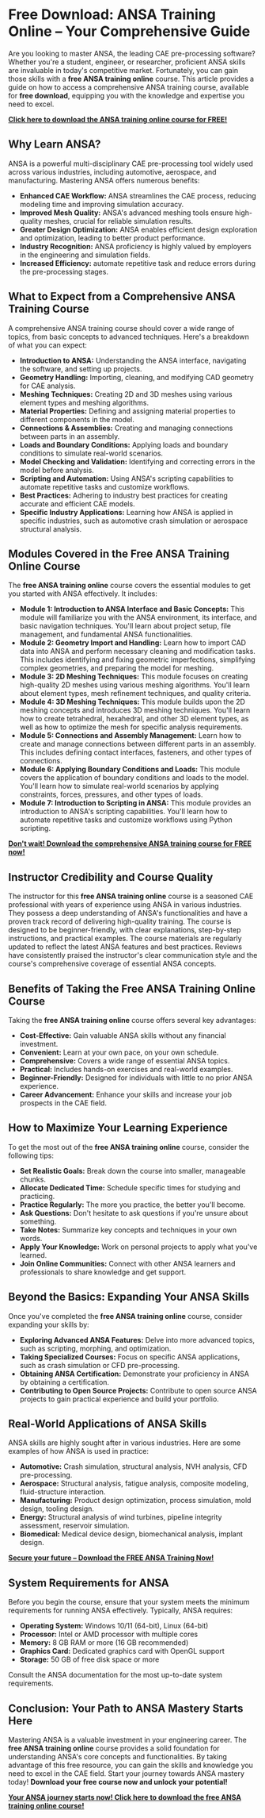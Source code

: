 # Free Download: ANSA Training Online – Your Comprehensive Guide

Are you looking to master ANSA, the leading CAE pre-processing software? Whether you're a student, engineer, or researcher, proficient ANSA skills are invaluable in today's competitive market. Fortunately, you can gain those skills with a **free ANSA training online** course. This article provides a guide on how to access a comprehensive ANSA training course, available for **free download**, equipping you with the knowledge and expertise you need to excel.

[**Click here to download the ANSA training online course for FREE!**](https://udemywork.com/ansa-training-online)

## Why Learn ANSA?

ANSA is a powerful multi-disciplinary CAE pre-processing tool widely used across various industries, including automotive, aerospace, and manufacturing. Mastering ANSA offers numerous benefits:

*   **Enhanced CAE Workflow:** ANSA streamlines the CAE process, reducing modeling time and improving simulation accuracy.
*   **Improved Mesh Quality:** ANSA's advanced meshing tools ensure high-quality meshes, crucial for reliable simulation results.
*   **Greater Design Optimization:** ANSA enables efficient design exploration and optimization, leading to better product performance.
*   **Industry Recognition:** ANSA proficiency is highly valued by employers in the engineering and simulation fields.
*   **Increased Efficiency:** automate repetitive task and reduce errors during the pre-processing stages.

## What to Expect from a Comprehensive ANSA Training Course

A comprehensive ANSA training course should cover a wide range of topics, from basic concepts to advanced techniques. Here's a breakdown of what you can expect:

*   **Introduction to ANSA:** Understanding the ANSA interface, navigating the software, and setting up projects.
*   **Geometry Handling:** Importing, cleaning, and modifying CAD geometry for CAE analysis.
*   **Meshing Techniques:** Creating 2D and 3D meshes using various element types and meshing algorithms.
*   **Material Properties:** Defining and assigning material properties to different components in the model.
*   **Connections & Assemblies:** Creating and managing connections between parts in an assembly.
*   **Loads and Boundary Conditions:** Applying loads and boundary conditions to simulate real-world scenarios.
*   **Model Checking and Validation:** Identifying and correcting errors in the model before analysis.
*   **Scripting and Automation:** Using ANSA's scripting capabilities to automate repetitive tasks and customize workflows.
*   **Best Practices:** Adhering to industry best practices for creating accurate and efficient CAE models.
*   **Specific Industry Applications:** Learning how ANSA is applied in specific industries, such as automotive crash simulation or aerospace structural analysis.

## Modules Covered in the Free ANSA Training Online Course

The **free ANSA training online** course covers the essential modules to get you started with ANSA effectively. It includes:

*   **Module 1: Introduction to ANSA Interface and Basic Concepts:** This module will familiarize you with the ANSA environment, its interface, and basic navigation techniques. You'll learn about project setup, file management, and fundamental ANSA functionalities.
*   **Module 2: Geometry Import and Handling:** Learn how to import CAD data into ANSA and perform necessary cleaning and modification tasks. This includes identifying and fixing geometric imperfections, simplifying complex geometries, and preparing the model for meshing.
*   **Module 3: 2D Meshing Techniques:** This module focuses on creating high-quality 2D meshes using various meshing algorithms. You'll learn about element types, mesh refinement techniques, and quality criteria.
*   **Module 4: 3D Meshing Techniques:** This module builds upon the 2D meshing concepts and introduces 3D meshing techniques. You'll learn how to create tetrahedral, hexahedral, and other 3D element types, as well as how to optimize the mesh for specific analysis requirements.
*   **Module 5: Connections and Assembly Management:** Learn how to create and manage connections between different parts in an assembly. This includes defining contact interfaces, fasteners, and other types of connections.
*   **Module 6: Applying Boundary Conditions and Loads:** This module covers the application of boundary conditions and loads to the model. You'll learn how to simulate real-world scenarios by applying constraints, forces, pressures, and other types of loads.
*   **Module 7: Introduction to Scripting in ANSA:** This module provides an introduction to ANSA's scripting capabilities. You'll learn how to automate repetitive tasks and customize workflows using Python scripting.

[**Don't wait! Download the comprehensive ANSA training course for FREE now!**](https://udemywork.com/ansa-training-online)

## Instructor Credibility and Course Quality

The instructor for this **free ANSA training online** course is a seasoned CAE professional with years of experience using ANSA in various industries. They possess a deep understanding of ANSA's functionalities and have a proven track record of delivering high-quality training. The course is designed to be beginner-friendly, with clear explanations, step-by-step instructions, and practical examples. The course materials are regularly updated to reflect the latest ANSA features and best practices. Reviews have consistently praised the instructor's clear communication style and the course's comprehensive coverage of essential ANSA concepts.

## Benefits of Taking the Free ANSA Training Online Course

Taking the **free ANSA training online** course offers several key advantages:

*   **Cost-Effective:** Gain valuable ANSA skills without any financial investment.
*   **Convenient:** Learn at your own pace, on your own schedule.
*   **Comprehensive:** Covers a wide range of essential ANSA topics.
*   **Practical:** Includes hands-on exercises and real-world examples.
*   **Beginner-Friendly:** Designed for individuals with little to no prior ANSA experience.
*   **Career Advancement:** Enhance your skills and increase your job prospects in the CAE field.

## How to Maximize Your Learning Experience

To get the most out of the **free ANSA training online** course, consider the following tips:

*   **Set Realistic Goals:** Break down the course into smaller, manageable chunks.
*   **Allocate Dedicated Time:** Schedule specific times for studying and practicing.
*   **Practice Regularly:** The more you practice, the better you'll become.
*   **Ask Questions:** Don't hesitate to ask questions if you're unsure about something.
*   **Take Notes:** Summarize key concepts and techniques in your own words.
*   **Apply Your Knowledge:** Work on personal projects to apply what you've learned.
*   **Join Online Communities:** Connect with other ANSA learners and professionals to share knowledge and get support.

## Beyond the Basics: Expanding Your ANSA Skills

Once you've completed the **free ANSA training online** course, consider expanding your skills by:

*   **Exploring Advanced ANSA Features:** Delve into more advanced topics, such as scripting, morphing, and optimization.
*   **Taking Specialized Courses:** Focus on specific ANSA applications, such as crash simulation or CFD pre-processing.
*   **Obtaining ANSA Certification:** Demonstrate your proficiency in ANSA by obtaining a certification.
*   **Contributing to Open Source Projects:** Contribute to open source ANSA projects to gain practical experience and build your portfolio.

## Real-World Applications of ANSA Skills

ANSA skills are highly sought after in various industries. Here are some examples of how ANSA is used in practice:

*   **Automotive:** Crash simulation, structural analysis, NVH analysis, CFD pre-processing.
*   **Aerospace:** Structural analysis, fatigue analysis, composite modeling, fluid-structure interaction.
*   **Manufacturing:** Product design optimization, process simulation, mold design, tooling design.
*   **Energy:** Structural analysis of wind turbines, pipeline integrity assessment, reservoir simulation.
*   **Biomedical:** Medical device design, biomechanical analysis, implant design.

[**Secure your future – Download the FREE ANSA Training Now!**](https://udemywork.com/ansa-training-online)

## System Requirements for ANSA

Before you begin the course, ensure that your system meets the minimum requirements for running ANSA effectively. Typically, ANSA requires:

*   **Operating System:** Windows 10/11 (64-bit), Linux (64-bit)
*   **Processor:** Intel or AMD processor with multiple cores
*   **Memory:** 8 GB RAM or more (16 GB recommended)
*   **Graphics Card:** Dedicated graphics card with OpenGL support
*   **Storage:** 50 GB of free disk space or more

Consult the ANSA documentation for the most up-to-date system requirements.

## Conclusion: Your Path to ANSA Mastery Starts Here

Mastering ANSA is a valuable investment in your engineering career. The **free ANSA training online** course provides a solid foundation for understanding ANSA's core concepts and functionalities. By taking advantage of this free resource, you can gain the skills and knowledge you need to excel in the CAE field. Start your journey towards ANSA mastery today! **Download your free course now and unlock your potential!**

[**Your ANSA journey starts now! Click here to download the free ANSA training online course!**](https://udemywork.com/ansa-training-online)
